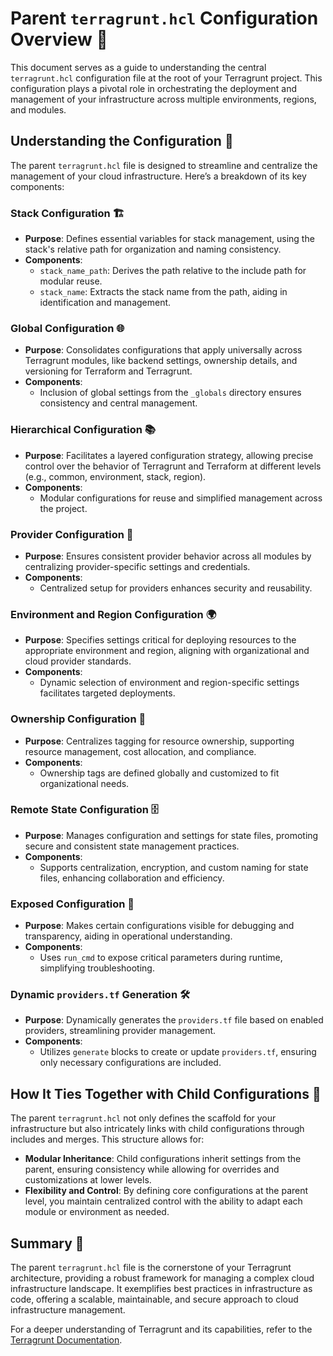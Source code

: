 # Parent `terragrunt.hcl` Configuration Overview 📘

This document serves as a guide to understanding the central `terragrunt.hcl` configuration file at the root of your Terragrunt project. This configuration plays a pivotal role in orchestrating the deployment and management of your infrastructure across multiple environments, regions, and modules.

## Understanding the Configuration 🧩

The parent `terragrunt.hcl` file is designed to streamline and centralize the management of your cloud infrastructure. Here’s a breakdown of its key components:

### Stack Configuration 🏗️

- **Purpose**: Defines essential variables for stack management, using the stack's relative path for organization and naming consistency.
- **Components**:
    - `stack_name_path`: Derives the path relative to the include path for modular reuse.
    - `stack_name`: Extracts the stack name from the path, aiding in identification and management.

### Global Configuration 🌐

- **Purpose**: Consolidates configurations that apply universally across Terragrunt modules, like backend settings, ownership details, and versioning for Terraform and Terragrunt.
- **Components**:
    - Inclusion of global settings from the `_globals` directory ensures consistency and central management.

### Hierarchical Configuration 📚

- **Purpose**: Facilitates a layered configuration strategy, allowing precise control over the behavior of Terragrunt and Terraform at different levels (e.g., common, environment, stack, region).
- **Components**:
    - Modular configurations for reuse and simplified management across the project.

### Provider Configuration 🔌

- **Purpose**: Ensures consistent provider behavior across all modules by centralizing provider-specific settings and credentials.
- **Components**:
    - Centralized setup for providers enhances security and reusability.

### Environment and Region Configuration 🌍

- **Purpose**: Specifies settings critical for deploying resources to the appropriate environment and region, aligning with organizational and cloud provider standards.
- **Components**:
    - Dynamic selection of environment and region-specific settings facilitates targeted deployments.

### Ownership Configuration 👤

- **Purpose**: Centralizes tagging for resource ownership, supporting resource management, cost allocation, and compliance.
- **Components**:
    - Ownership tags are defined globally and customized to fit organizational needs.

### Remote State Configuration 🗄️

- **Purpose**: Manages configuration and settings for state files, promoting secure and consistent state management practices.
- **Components**:
    - Supports centralization, encryption, and custom naming for state files, enhancing collaboration and efficiency.

### Exposed Configuration 📢

- **Purpose**: Makes certain configurations visible for debugging and transparency, aiding in operational understanding.
- **Components**:
    - Uses `run_cmd` to expose critical parameters during runtime, simplifying troubleshooting.

### Dynamic `providers.tf` Generation 🛠️

- **Purpose**: Dynamically generates the `providers.tf` file based on enabled providers, streamlining provider management.
- **Components**:
    - Utilizes `generate` blocks to create or update `providers.tf`, ensuring only necessary configurations are included.

## How It Ties Together with Child Configurations 🧬

The parent `terragrunt.hcl` not only defines the scaffold for your infrastructure but also intricately links with child configurations through includes and merges. This structure allows for:

- **Modular Inheritance**: Child configurations inherit settings from the parent, ensuring consistency while allowing for overrides and customizations at lower levels.
- **Flexibility and Control**: By defining core configurations at the parent level, you maintain centralized control with the ability to adapt each module or environment as needed.

## Summary 📌

The parent `terragrunt.hcl` file is the cornerstone of your Terragrunt architecture, providing a robust framework for managing a complex cloud infrastructure landscape. It exemplifies best practices in infrastructure as code, offering a scalable, maintainable, and secure approach to cloud infrastructure management.

For a deeper understanding of Terragrunt and its capabilities, refer to the [Terragrunt Documentation](https://terragrunt.gruntwork.io/docs/).
